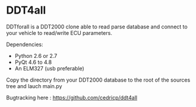 # DDT4all

DDTforall is a DDT2000 clone able to read parse database and connect to your vehicle to read/write ECU parameters.

Dependencies:
* Python 2.6 or 2.7
* PyQt 4.6 to 4.8
* An ELM327 (usb preferable)

Copy the  <ecus> directory from your DDT2000 database to the root of the sources tree and lauch main.py

Bugtracking here : https://github.com/cedricp/ddt4all
